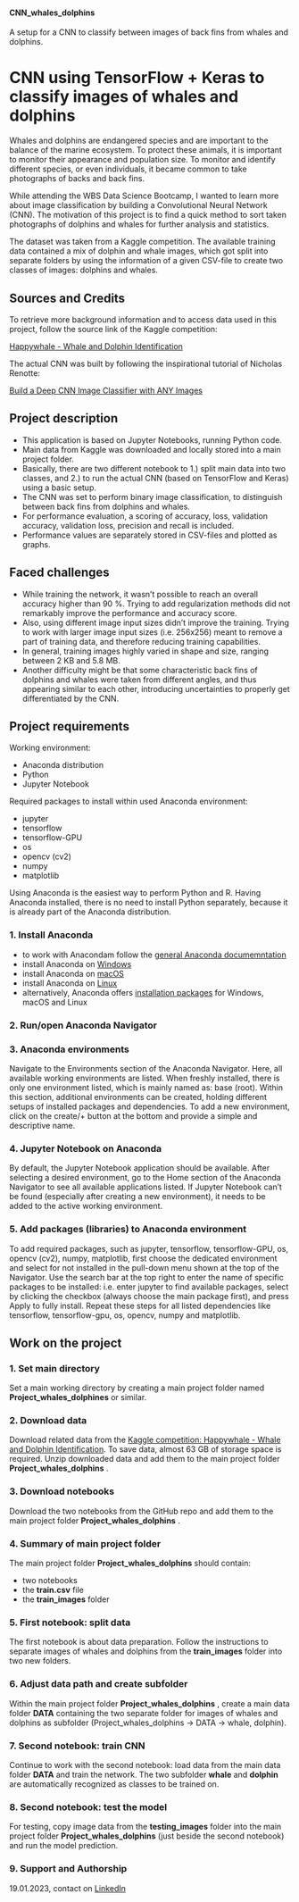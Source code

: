 #### CNN_whales_dolphins
A setup for a CNN to classify between images of back fins from whales and dolphins. 

# CNN using TensorFlow + Keras to classify images of whales and dolphins

Whales and dolphins are endangered species and are important to the 
balance of the marine ecosystem. To protect these animals, it is important 
to monitor their appearance and population size. To monitor and identify 
different species, or even individuals, it became common to take 
photographs of backs and back fins.

While attending the WBS Data Science Bootcamp, I wanted to learn more 
about image classification by building a Convolutional Neural Network 
(CNN). The motivation of this project is to find a quick method to sort 
taken photographs of dolphins and whales for further analysis and 
statistics. 

The dataset was taken from a Kaggle competition. The available training 
data contained a mix of dolphin and whale images, which got split into 
separate folders by using the information of a given CSV-file to create 
two classes of images: dolphins and whales. 

## Sources and Credits

To retrieve more background information and to access data used in this 
project, follow the source link of the Kaggle competition: 

[Happywhale - Whale and Dolphin Identification
](https://www.kaggle.com/competitions/happy-whale-and-dolphin/overview)

The actual CNN was built by following the inspirational tutorial of 
Nicholas Renotte:

[Build a Deep CNN Image Classifier with ANY 
Images](https://www.youtube.com/watch?v=jztwpsIzEGc)

## Project description

- This application is based on Jupyter Notebooks, running Python code.
- Main data from Kaggle was downloaded and locally stored into a main 
project folder.
- Basically, there are two different notebook to 
	1.) split main data into two classes, and 
	2.) to run the actual CNN (based on TensorFlow and Keras) using a basic setup.
- The CNN was set to perform binary image classification, to distinguish between back fins from dolphins and whales. 
- For performance evaluation, a scoring of accuracy, loss, validation accuracy, 
validation loss, precision and recall is included. 
- Performance values are separately stored in CSV-files and plotted as graphs.

## Faced challenges

- While training the network, it wasn’t possible to reach an overall accuracy higher 
than 90 %. Trying to add regularization methods did not remarkably improve the 
performance and accuracy score.
- Also, using different image input sizes didn’t improve the training. Trying to work 
with larger image input sizes (i.e. 256x256) meant to remove a part of training data, 
and therefore reducing training capabilities. 
- In general, training images highly varied in shape and size, ranging between 2 KB and 
5.8 MB. 
- Another difficulty might be that some characteristic back fins of dolphins and whales 
were taken from different angles, and thus appearing similar to each other, introducing 
uncertainties to properly get differentiated by the CNN. 

## Project requirements

Working environment: 
- Anaconda distribution 
- Python
- Jupyter Notebook

Required packages to install within used Anaconda environment: 
- jupyter
- tensorflow 
- tensorflow-GPU
- os
- opencv (cv2)
- numpy
- matplotlib

Using Anaconda is the easiest way to perform Python and R. Having Anaconda installed, 
there is no need to install Python separately, because it is already part of the 
Anaconda distribution.

### 1. Install Anaconda

- to work with Anacondam follow the [general Anaconda 
documemntation](https://docs.anaconda.com/anaconda/install/index.html)
- install Anaconda on [Windows](https://docs.anaconda.com/anaconda/install/windows/)
- install Anaconda on [macOS](https://docs.anaconda.com/anaconda/install/mac-os/)
- install Anaconda on [Linux](https://docs.anaconda.com/anaconda/install/linux/)
- alternatively, Anaconda offers [installation packages](https://www.anaconda.com) for 
Windows, macOS and Linux  

### 2. Run/open Anaconda Navigator

### 3. Anaconda environments

Navigate to the Environments section of the Anaconda Navigator. Here, all available 
working environments are listed. When freshly installed, there is only one environment 
listed, which is mainly named as: base (root). 
Within this section, additional environments can be created, holding different setups of 
installed packages and dependencies. To add a new environment, click on the create/+ 
button at the bottom and provide a simple and descriptive name.

### 4. Jupyter Notebook on Anaconda

By default, the Jupyter Notebook application should be available. After selecting a 
desired environment, go to the Home section of the Anaconda Navigator to see all 
available applications listed. If Jupyter Notebook can’t be found (especially after 
creating a new environment), it needs to be added to the active working environment.  

### 5. Add packages (libraries) to Anaconda environment

To add required packages, such as jupyter, tensorflow, tensorflow-GPU, os, opencv (cv2), 
numpy, matplotlib, first choose the dedicated environment and select for not installed 
in the pull-down menu shown at the top of the Navigator. Use the search bar at the top 
right to enter the name of specific packages to be installed: i.e. enter jupyter to find 
available packages, select by clicking the checkbox (always choose the main package 
first), and press Apply to fully install. Repeat these steps for all listed dependencies 
like tensorflow, tensorflow-gpu, os, opencv, numpy and matplotlib. 

## Work on the project

### 1. Set main directory

Set a main working directory by creating a main project folder named **Project_whales_dolphines** or similar.

### 2. Download data

Download related data from the [Kaggle competition: Happywhale - Whale and Dolphin Identification](https://www.kaggle.com/competitions/happy-whale-and-dolphin/data). 
To save data, almost 63 GB of storage space is required. Unzip downloaded data and add 
them to the main project folder **Project_whales_dolphins** .

### 3. Download notebooks

Download the two notebooks from the GitHub repo and add them to the main project 
folder **Project_whales_dolphins** .

### 4. Summary of main project folder

The main project folder **Project_whales_dolphins** should contain: 
- two notebooks
- the **train.csv** file
- the **train_images** folder

### 5. First notebook: split data

The first notebook is about data preparation. Follow the instructions to separate images 
of whales and dolphins from the **train_images** folder into two new folders.

### 6. Adjust data path and create subfolder

Within the main project folder **Project_whales_dolphins** , create a main data 
folder **DATA** containing the two separate folder for images of whales and 
dolphins as subfolder (Project_whales_dolphins -> DATA -> whale, dolphin).  

### 7. Second notebook: train CNN

Continue to work with the second notebook: load data from the main data folder **DATA** and train the network. The two subfolder **whale** and **dolphin** are 
automatically recognized as classes to be trained on. 

### 8. Second notebook: test the model

For testing, copy image data from the **testing_images** folder into the 
main project folder **Project_whales_dolphins** (just beside the second notebook) 
and run the model prediction.

### 9. Support and Authorship

19.01.2023, contact on [LinkedIn](https://www.linkedin.com/in/danielavorkel/)


